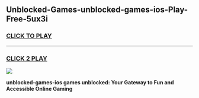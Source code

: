 
## Unblocked-Games-unblocked-games-ios-Play-Free-5ux3i
<h3>
<a href="https://premium76.site?title=unblocked-games-ios&ref=18A">CLICK TO PLAY</a></h3>
<hr>

<h3>
<a href="https://premium76.site?title=unblocked-games-ios&ref=18A">CLICK 2 PLAY</a>
  
</h3>

<a href="https://premium76.site?title=unblocked-games-ios&ref=18A"><img src="https://clearcache.store/games.png"></a>


**unblocked-games-ios games unblocked: Your Gateway to Fun and Accessible Online Gaming**
